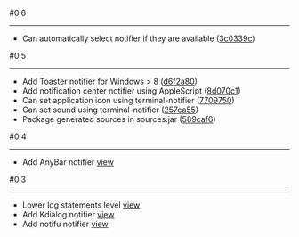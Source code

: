 #0.6
***

- Can automatically select notifier if they are available ([3c0339c](http://github.com/jcgay/send-notification/commit/3c0339c7397446a38d820e69a1101b82bead4131))

#0.5
***

- Add Toaster notifier for Windows > 8 ([d6f2a80](http://github.com/jcgay/send-notification/commit/d6f2a80627965918f2350a142d03438f2a792c9c))
- Add notification center notifier using AppleScript ([8d070c1](http://github.com/jcgay/send-notification/commit/8d070c153326b0ddb44b39512ed26f7b04cf44c4))
- Can set application icon using terminal-notifier ([7709750](http://github.com/jcgay/send-notification/commit/77097506e1d678355570929f95b1d40b3209525f))
- Can set sound using terminal-notifier ([257ca55](http://github.com/jcgay/send-notification/commit/257ca55dde704fb4a67badd8cdd105c430aed5ea))
- Package generated sources in sources.jar ([589caf6](http://github.com/jcgay/send-notification/commit/589caf6902253399186020f8cf4f96c80c05baa1))

#0.4
***

- Add AnyBar notifier [view](http://github.com/jcgay/send-notification/commit/a7d91fdefdaf44ad86c3f596d909cf08d8400ad5)

#0.3
***

- Lower log statements level [view](http://github.com/jcgay/send-notification/commit/08247050ced8b99f438b4bb4e3cda9bdbdb84f7a)  
- Add Kdialog notifier [view](http://github.com/jcgay/send-notification/commit/7af0f9d854085f304458e342c50348505d200519)  
- Add notifu notifier [view](http://github.com/jcgay/send-notification/commit/9ce1161e689eca678a058fa1b8af7b40e2767522)  